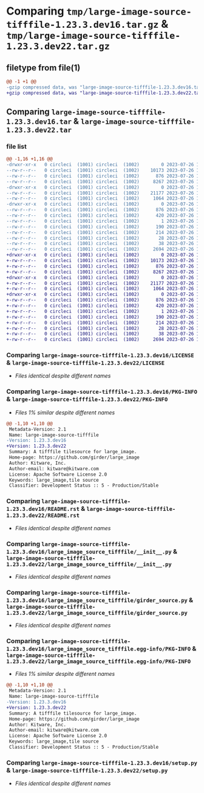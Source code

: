 # Comparing `tmp/large-image-source-tifffile-1.23.3.dev16.tar.gz` & `tmp/large-image-source-tifffile-1.23.3.dev22.tar.gz`

## filetype from file(1)

```diff
@@ -1 +1 @@
-gzip compressed data, was "large-image-source-tifffile-1.23.3.dev16.tar", last modified: Wed Jul 26 14:30:51 2023, max compression
+gzip compressed data, was "large-image-source-tifffile-1.23.3.dev22.tar", last modified: Wed Jul 26 15:07:13 2023, max compression
```

## Comparing `large-image-source-tifffile-1.23.3.dev16.tar` & `large-image-source-tifffile-1.23.3.dev22.tar`

### file list

```diff
@@ -1,16 +1,16 @@
-drwxr-xr-x   0 circleci  (1001) circleci  (1002)        0 2023-07-26 14:30:51.399505 large-image-source-tifffile-1.23.3.dev16/
--rw-r--r--   0 circleci  (1001) circleci  (1002)    10173 2023-07-26 14:30:51.000000 large-image-source-tifffile-1.23.3.dev16/LICENSE
--rw-r--r--   0 circleci  (1001) circleci  (1002)      876 2023-07-26 14:30:51.399505 large-image-source-tifffile-1.23.3.dev16/PKG-INFO
--rw-r--r--   0 circleci  (1001) circleci  (1002)     8267 2023-07-26 14:30:51.000000 large-image-source-tifffile-1.23.3.dev16/README.rst
-drwxr-xr-x   0 circleci  (1001) circleci  (1002)        0 2023-07-26 14:30:51.395505 large-image-source-tifffile-1.23.3.dev16/large_image_source_tifffile/
--rw-r--r--   0 circleci  (1001) circleci  (1002)    21177 2023-07-26 14:29:11.000000 large-image-source-tifffile-1.23.3.dev16/large_image_source_tifffile/__init__.py
--rw-r--r--   0 circleci  (1001) circleci  (1002)     1064 2023-07-26 14:29:11.000000 large-image-source-tifffile-1.23.3.dev16/large_image_source_tifffile/girder_source.py
-drwxr-xr-x   0 circleci  (1001) circleci  (1002)        0 2023-07-26 14:30:51.399505 large-image-source-tifffile-1.23.3.dev16/large_image_source_tifffile.egg-info/
--rw-r--r--   0 circleci  (1001) circleci  (1002)      876 2023-07-26 14:30:51.000000 large-image-source-tifffile-1.23.3.dev16/large_image_source_tifffile.egg-info/PKG-INFO
--rw-r--r--   0 circleci  (1001) circleci  (1002)      420 2023-07-26 14:30:51.000000 large-image-source-tifffile-1.23.3.dev16/large_image_source_tifffile.egg-info/SOURCES.txt
--rw-r--r--   0 circleci  (1001) circleci  (1002)        1 2023-07-26 14:30:51.000000 large-image-source-tifffile-1.23.3.dev16/large_image_source_tifffile.egg-info/dependency_links.txt
--rw-r--r--   0 circleci  (1001) circleci  (1002)      190 2023-07-26 14:30:51.000000 large-image-source-tifffile-1.23.3.dev16/large_image_source_tifffile.egg-info/entry_points.txt
--rw-r--r--   0 circleci  (1001) circleci  (1002)      214 2023-07-26 14:30:51.000000 large-image-source-tifffile-1.23.3.dev16/large_image_source_tifffile.egg-info/requires.txt
--rw-r--r--   0 circleci  (1001) circleci  (1002)       28 2023-07-26 14:30:51.000000 large-image-source-tifffile-1.23.3.dev16/large_image_source_tifffile.egg-info/top_level.txt
--rw-r--r--   0 circleci  (1001) circleci  (1002)       38 2023-07-26 14:30:51.399505 large-image-source-tifffile-1.23.3.dev16/setup.cfg
--rw-r--r--   0 circleci  (1001) circleci  (1002)     2694 2023-07-26 14:29:11.000000 large-image-source-tifffile-1.23.3.dev16/setup.py
+drwxr-xr-x   0 circleci  (1001) circleci  (1002)        0 2023-07-26 15:07:13.878071 large-image-source-tifffile-1.23.3.dev22/
+-rw-r--r--   0 circleci  (1001) circleci  (1002)    10173 2023-07-26 15:07:13.000000 large-image-source-tifffile-1.23.3.dev22/LICENSE
+-rw-r--r--   0 circleci  (1001) circleci  (1002)      876 2023-07-26 15:07:13.878071 large-image-source-tifffile-1.23.3.dev22/PKG-INFO
+-rw-r--r--   0 circleci  (1001) circleci  (1002)     8267 2023-07-26 15:07:13.000000 large-image-source-tifffile-1.23.3.dev22/README.rst
+drwxr-xr-x   0 circleci  (1001) circleci  (1002)        0 2023-07-26 15:07:13.874071 large-image-source-tifffile-1.23.3.dev22/large_image_source_tifffile/
+-rw-r--r--   0 circleci  (1001) circleci  (1002)    21177 2023-07-26 15:05:31.000000 large-image-source-tifffile-1.23.3.dev22/large_image_source_tifffile/__init__.py
+-rw-r--r--   0 circleci  (1001) circleci  (1002)     1064 2023-07-26 15:05:31.000000 large-image-source-tifffile-1.23.3.dev22/large_image_source_tifffile/girder_source.py
+drwxr-xr-x   0 circleci  (1001) circleci  (1002)        0 2023-07-26 15:07:13.878071 large-image-source-tifffile-1.23.3.dev22/large_image_source_tifffile.egg-info/
+-rw-r--r--   0 circleci  (1001) circleci  (1002)      876 2023-07-26 15:07:13.000000 large-image-source-tifffile-1.23.3.dev22/large_image_source_tifffile.egg-info/PKG-INFO
+-rw-r--r--   0 circleci  (1001) circleci  (1002)      420 2023-07-26 15:07:13.000000 large-image-source-tifffile-1.23.3.dev22/large_image_source_tifffile.egg-info/SOURCES.txt
+-rw-r--r--   0 circleci  (1001) circleci  (1002)        1 2023-07-26 15:07:13.000000 large-image-source-tifffile-1.23.3.dev22/large_image_source_tifffile.egg-info/dependency_links.txt
+-rw-r--r--   0 circleci  (1001) circleci  (1002)      190 2023-07-26 15:07:13.000000 large-image-source-tifffile-1.23.3.dev22/large_image_source_tifffile.egg-info/entry_points.txt
+-rw-r--r--   0 circleci  (1001) circleci  (1002)      214 2023-07-26 15:07:13.000000 large-image-source-tifffile-1.23.3.dev22/large_image_source_tifffile.egg-info/requires.txt
+-rw-r--r--   0 circleci  (1001) circleci  (1002)       28 2023-07-26 15:07:13.000000 large-image-source-tifffile-1.23.3.dev22/large_image_source_tifffile.egg-info/top_level.txt
+-rw-r--r--   0 circleci  (1001) circleci  (1002)       38 2023-07-26 15:07:13.878071 large-image-source-tifffile-1.23.3.dev22/setup.cfg
+-rw-r--r--   0 circleci  (1001) circleci  (1002)     2694 2023-07-26 15:05:31.000000 large-image-source-tifffile-1.23.3.dev22/setup.py
```

### Comparing `large-image-source-tifffile-1.23.3.dev16/LICENSE` & `large-image-source-tifffile-1.23.3.dev22/LICENSE`

 * *Files identical despite different names*

### Comparing `large-image-source-tifffile-1.23.3.dev16/PKG-INFO` & `large-image-source-tifffile-1.23.3.dev22/PKG-INFO`

 * *Files 1% similar despite different names*

```diff
@@ -1,10 +1,10 @@
 Metadata-Version: 2.1
 Name: large-image-source-tifffile
-Version: 1.23.3.dev16
+Version: 1.23.3.dev22
 Summary: A tifffile tilesource for large_image.
 Home-page: https://github.com/girder/large_image
 Author: Kitware, Inc.
 Author-email: kitware@kitware.com
 License: Apache Software License 2.0
 Keywords: large_image,tile source
 Classifier: Development Status :: 5 - Production/Stable
```

### Comparing `large-image-source-tifffile-1.23.3.dev16/README.rst` & `large-image-source-tifffile-1.23.3.dev22/README.rst`

 * *Files identical despite different names*

### Comparing `large-image-source-tifffile-1.23.3.dev16/large_image_source_tifffile/__init__.py` & `large-image-source-tifffile-1.23.3.dev22/large_image_source_tifffile/__init__.py`

 * *Files identical despite different names*

### Comparing `large-image-source-tifffile-1.23.3.dev16/large_image_source_tifffile/girder_source.py` & `large-image-source-tifffile-1.23.3.dev22/large_image_source_tifffile/girder_source.py`

 * *Files identical despite different names*

### Comparing `large-image-source-tifffile-1.23.3.dev16/large_image_source_tifffile.egg-info/PKG-INFO` & `large-image-source-tifffile-1.23.3.dev22/large_image_source_tifffile.egg-info/PKG-INFO`

 * *Files 1% similar despite different names*

```diff
@@ -1,10 +1,10 @@
 Metadata-Version: 2.1
 Name: large-image-source-tifffile
-Version: 1.23.3.dev16
+Version: 1.23.3.dev22
 Summary: A tifffile tilesource for large_image.
 Home-page: https://github.com/girder/large_image
 Author: Kitware, Inc.
 Author-email: kitware@kitware.com
 License: Apache Software License 2.0
 Keywords: large_image,tile source
 Classifier: Development Status :: 5 - Production/Stable
```

### Comparing `large-image-source-tifffile-1.23.3.dev16/setup.py` & `large-image-source-tifffile-1.23.3.dev22/setup.py`

 * *Files identical despite different names*

